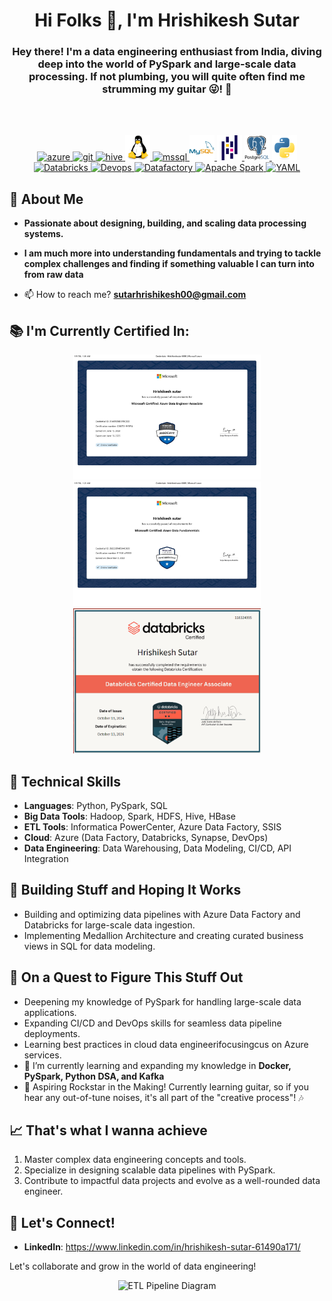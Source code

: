 <h1 align="center">Hi Folks 👋, I'm Hrishikesh Sutar</h1>
<h3 align="center">Hey there! I'm a data engineering enthusiast from India, diving deep into the world of PySpark and large-scale data processing. If not plumbing, you will quite often find me strumming my guitar 😜! 🚀</h3>
<br><br>
<p align="center">
<a href="https://azure.microsoft.com/en-in/" target="_blank" rel="noreferrer"> <img src="https://www.vectorlogo.zone/logos/microsoft_azure/microsoft_azure-icon.svg" alt="azure" width="40" height="40"/> </a> 
<a href="https://git-scm.com/" target="_blank" rel="noreferrer"> <img src="https://www.vectorlogo.zone/logos/git-scm/git-scm-icon.svg" alt="git" width="40" height="40"/> </a> 
<a href="https://hive.apache.org/" target="_blank" rel="noreferrer"> <img src="https://www.vectorlogo.zone/logos/apache_hive/apache_hive-icon.svg" alt="hive" width="40" height="40"/> </a> 
<a href="https://www.linux.org/" target="_blank" rel="noreferrer"> <img src="https://raw.githubusercontent.com/devicons/devicon/master/icons/linux/linux-original.svg" alt="linux" width="40" height="40"/> </a> 
<a href="https://www.microsoft.com/en-us/sql-server" target="_blank" rel="noreferrer"> <img src="https://www.svgrepo.com/show/303229/microsoft-sql-server-logo.svg" alt="mssql" width="40" height="40"/> </a> 
<a href="https://www.mysql.com/" target="_blank" rel="noreferrer"> <img src="https://raw.githubusercontent.com/devicons/devicon/master/icons/mysql/mysql-original-wordmark.svg" alt="mysql" width="40" height="40"/> </a> 
<a href="https://pandas.pydata.org/" target="_blank" rel="noreferrer"> <img src="https://raw.githubusercontent.com/devicons/devicon/2ae2a900d2f041da66e950e4d48052658d850630/icons/pandas/pandas-original.svg" alt="pandas" width="40" height="40"/> </a> 
<a href="https://www.postgresql.org" target="_blank" rel="noreferrer"> <img src="https://raw.githubusercontent.com/devicons/devicon/master/icons/postgresql/postgresql-original-wordmark.svg" alt="postgresql" width="40" height="40"/> </a> 
<a href="https://www.python.org" target="_blank" rel="noreferrer"><img src="https://raw.githubusercontent.com/devicons/devicon/master/icons/python/python-original.svg" alt="python" width="40" height="40"/> </a>
<a href="https://www.databricks.com/" target="_blank" rel="noreferrer"> <img src="https://www.vectorlogo.zone/logos/databricks/databricks-icon.svg" alt="Databricks" width="40" height="40"/> </a>
<a href="https://azure.microsoft.com/en-us/products/devops" target="_blank" rel="noreferrer"> <img src="https://github.com/benc-uk/icon-collection/blob/master/azure-docs/devops.svg" alt="Devops" width="40" height="40"/> </a>
<a href="https://azure.microsoft.com/en-us/products/data-factory" target="_blank" rel="noreferrer"> <img src="https://github.com/benc-uk/icon-collection/blob/master/azure-docs/data-factory.svg" alt="Datafactory" width="40" height="40"/> </a>
<a href="https://spark.apache.org/" target="_blank" rel="noreferrer"> <img src="https://www.vectorlogo.zone/logos/apache_spark/apache_spark-icon.svg" alt="Apache Spark" width="40" height="40"/> </a>
<a href="https://yaml.org/" target="_blank" rel="noreferrer"> <img src="https://www.vectorlogo.zone/logos/yaml/yaml-icon.svg" alt="YAML" width="40" height="40"/> </a>
</p>


## 🚀 About Me
- **Passionate about designing, building, and scaling data processing systems.**
- **I am much more into understanding fundamentals and trying to tackle complex challenges and finding if something valuable I can turn into from raw data**

  
- 📫 How to reach me? **sutarhrishikesh00@gmail.com**



## 📚 I'm Currently Certified In:

<p align="center">
<a href="https://learn.microsoft.com/en-us/users/hrishikeshsutar-6886/credentials/certification/azure-data-engineer?tab=credentials-tab" target="_blank" rel="noreferrer"> <img src="https://github.com/hrishikesh-2000/Certifications/blob/main/DP203.jpg" alt="DP203" width="300"/> </a>
<a href="https://learn.microsoft.com/en-us/users/hrishikeshsutar-6886/credentials/certification/azure-data-fundamentals?tab=credentials-tab" target="_blank" rel="noreferrer"> <img src="https://github.com/hrishikesh-2000/Certifications/blob/main/DP900.jpg" alt="DP900" width="300"/> </a>
<a href="https://credentials.databricks.com/2472086a-ab38-4821-9eee-96fc5efb77bd" target="_blank" rel="noreferrer"> <img src="https://github.com/hrishikesh-2000/Certifications/blob/main/Databricks_Data_engineer_associate.png" alt="Databricks" width="300"/> </a>
</p>

## 🔧 Technical Skills
- **Languages**: Python, PySpark, SQL
- **Big Data Tools**: Hadoop, Spark, HDFS, Hive, HBase
- **ETL Tools**: Informatica PowerCenter, Azure Data Factory, SSIS
- **Cloud**: Azure (Data Factory, Databricks, Synapse, DevOps)
- **Data Engineering**: Data Warehousing, Data Modeling, CI/CD, API Integration

## 💼 Building Stuff and Hoping It Works
- Building and optimizing data pipelines with Azure Data Factory and Databricks for large-scale data ingestion.
- Implementing Medallion Architecture and creating curated business views in SQL for data modeling.


## 📘 On a Quest to Figure This Stuff Out
- Deepening my knowledge of PySpark for handling large-scale data applications.
- Expanding CI/CD and DevOps skills for seamless data pipeline deployments.
- Learning best practices in cloud data engineerifocusingcus on Azure services.
- 🌱 I’m currently learning and expanding my knowledge in **Docker, PySpark, Python DSA, and Kafka**
- 🎸 Aspiring Rockstar in the Making! Currently learning guitar, so if you hear any out-of-tune noises, it's all part of the "creative process"! 🎶

## 📈 That's what I wanna achieve
1. Master complex data engineering concepts and tools.
2. Specialize in designing scalable data pipelines with PySpark.
3. Contribute to impactful data projects and evolve as a well-rounded data engineer.

## 🤝 Let's Connect!
- **LinkedIn**: https://www.linkedin.com/in/hrishikesh-sutar-61490a171/

Let's collaborate and grow in the world of data engineering!

<div align="center">
  <img src="https://github.com/hrishikesh-2000/Images/blob/main/2D%20Animation%20-%20Guitar%20Player%2C%20Kat%20Nowak.gif" alt="ETL Pipeline Diagram" width="600"/>
</div>

